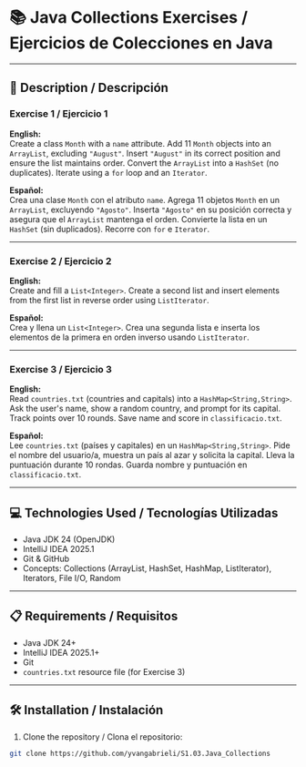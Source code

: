 # 📚 Java Collections Exercises / Ejercicios de Colecciones en Java

---

## 📄 Description / Descripción

### Exercise 1 / Ejercicio 1
**English:**  
Create a class `Month` with a `name` attribute. Add 11 `Month` objects into an `ArrayList`, excluding `"August"`. Insert `"August"` in its correct position and ensure the list maintains order. Convert the `ArrayList` into a `HashSet` (no duplicates). Iterate using a `for` loop and an `Iterator`.

**Español:**  
Crea una clase `Month` con el atributo `name`. Agrega 11 objetos `Month` en un `ArrayList`, excluyendo `"Agosto"`. Inserta `"Agosto"` en su posición correcta y asegura que el `ArrayList` mantenga el orden. Convierte la lista en un `HashSet` (sin duplicados). Recorre con `for` e `Iterator`.

---

### Exercise 2 / Ejercicio 2
**English:**  
Create and fill a `List<Integer>`. Create a second list and insert elements from the first list in reverse order using `ListIterator`.

**Español:**  
Crea y llena un `List<Integer>`. Crea una segunda lista e inserta los elementos de la primera en orden inverso usando `ListIterator`.

---

### Exercise 3 / Ejercicio 3
**English:**  
Read `countries.txt` (countries and capitals) into a `HashMap<String,String>`. Ask the user's name, show a random country, and prompt for its capital. Track points over 10 rounds. Save name and score in `classificacio.txt`.

**Español:**  
Lee `countries.txt` (países y capitales) en un `HashMap<String,String>`. Pide el nombre del usuario/a, muestra un país al azar y solicita la capital. Lleva la puntuación durante 10 rondas. Guarda nombre y puntuación en `classificacio.txt`.

---

## 💻 Technologies Used / Tecnologías Utilizadas
- Java JDK 24 (OpenJDK)  
- IntelliJ IDEA 2025.1  
- Git & GitHub  
- Concepts: Collections (ArrayList, HashSet, HashMap, ListIterator), Iterators, File I/O, Random

---

## 📋 Requirements / Requisitos
- Java JDK 24+  
- IntelliJ IDEA 2025.1+  
- Git  
- `countries.txt` resource file (for Exercise 3)

---

## 🛠️ Installation / Instalación
1. Clone the repository / Clona el repositorio:  
```bash
git clone https://github.com/yvangabrieli/S1.03.Java_Collections
